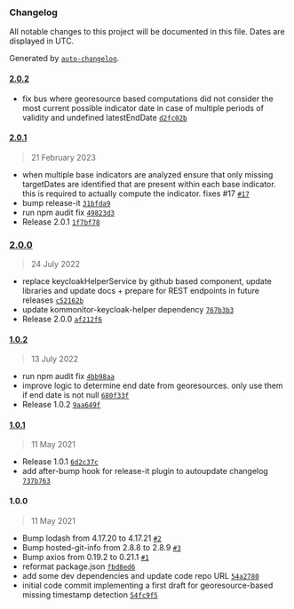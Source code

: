 ### Changelog

All notable changes to this project will be documented in this file. Dates are displayed in UTC.

Generated by [`auto-changelog`](https://github.com/CookPete/auto-changelog).

#### [2.0.2](https://github.com/KomMonitor/processing-scheduler/compare/2.0.1...2.0.2)

- fix bus where georesource based computations did not consider the most current possible indicator date in case of multiple periods of validity and undefined latestEndDate [`d2fc02b`](https://github.com/KomMonitor/processing-scheduler/commit/d2fc02b8e26001367bc0dbd276d470ab1ebef23f)

#### [2.0.1](https://github.com/KomMonitor/processing-scheduler/compare/2.0.0...2.0.1)

> 21 February 2023

- when multiple base indicators are analyzed ensure that only missing targetDates are identified that are present within each base indicator. this is required to actually compute the indicator. fixes #17 [`#17`](https://github.com/KomMonitor/processing-scheduler/issues/17)
- bump release-it [`31bfda9`](https://github.com/KomMonitor/processing-scheduler/commit/31bfda9f63529cef3a0d48ca5a52e41d92d13e54)
- run npm audit fix [`49823d3`](https://github.com/KomMonitor/processing-scheduler/commit/49823d3df2447f05537606a224dd4fc94bc6216e)
- Release 2.0.1 [`1f7bf78`](https://github.com/KomMonitor/processing-scheduler/commit/1f7bf78c4db703433f78f350f667c860afb00ded)

### [2.0.0](https://github.com/KomMonitor/processing-scheduler/compare/1.0.2...2.0.0)

> 24 July 2022

- replace keycloakHelperService by github based component, update libraries and update docs + prepare for REST endpoints in future releases [`c52162b`](https://github.com/KomMonitor/processing-scheduler/commit/c52162bd29f70d5fb23318fd9fe3570683143b6d)
- update kommonitor-keycloak-helper dependency [`767b3b3`](https://github.com/KomMonitor/processing-scheduler/commit/767b3b38a64e5dfb0a6f12baade334000aaf86a8)
- Release 2.0.0 [`af212f6`](https://github.com/KomMonitor/processing-scheduler/commit/af212f602b3679fe4ffcd06835b88e145cf1e6cd)

#### [1.0.2](https://github.com/KomMonitor/processing-scheduler/compare/1.0.1...1.0.2)

> 13 July 2022

- run npm audit fix [`4bb98aa`](https://github.com/KomMonitor/processing-scheduler/commit/4bb98aacdc8be5961ee25ca1f10bb390d2d6ff16)
- improve logic to determine end date from georesources. only use them if end date is not null [`680f33f`](https://github.com/KomMonitor/processing-scheduler/commit/680f33f66bf4dd31c42fcb79fd5c1d3181cd89f0)
- Release 1.0.2 [`9aa649f`](https://github.com/KomMonitor/processing-scheduler/commit/9aa649f9de75cb497250fb5a687e08ea59de0146)

#### [1.0.1](https://github.com/KomMonitor/processing-scheduler/compare/1.0.0...1.0.1)

> 11 May 2021

- Release 1.0.1 [`6d2c37c`](https://github.com/KomMonitor/processing-scheduler/commit/6d2c37c2a4fb8503ba938320e5beec4073abea9c)
- add after-bump hook for release-it plugin to autoupdate changelog [`737b763`](https://github.com/KomMonitor/processing-scheduler/commit/737b763304a69dba7a6fe6eb049ba735a0d43987)

#### 1.0.0

> 11 May 2021

- Bump lodash from 4.17.20 to 4.17.21 [`#2`](https://github.com/KomMonitor/processing-scheduler/pull/2)
- Bump hosted-git-info from 2.8.8 to 2.8.9 [`#3`](https://github.com/KomMonitor/processing-scheduler/pull/3)
- Bump axios from 0.19.2 to 0.21.1 [`#1`](https://github.com/KomMonitor/processing-scheduler/pull/1)
- reformat package.json [`fbd8ed6`](https://github.com/KomMonitor/processing-scheduler/commit/fbd8ed62ef2aad936a2d9435e6890ffdec545b53)
- add some dev dependencies and update code repo URL [`54a2780`](https://github.com/KomMonitor/processing-scheduler/commit/54a27801c74a3338281b1b2b7e883b0c68d50c3f)
- initial code commit implementing a first draft for georesource-based missing timestamp detection [`54fc9f5`](https://github.com/KomMonitor/processing-scheduler/commit/54fc9f55a9fd7d3a30c319a803d0b871eb028566)
